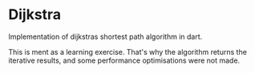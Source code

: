 # Dijkstra

Implementation of dijkstras shortest path algorithm in dart.


This is ment as a learning exercise.
That's why the algorithm returns the iterative results, and some performance optimisations were not made.
